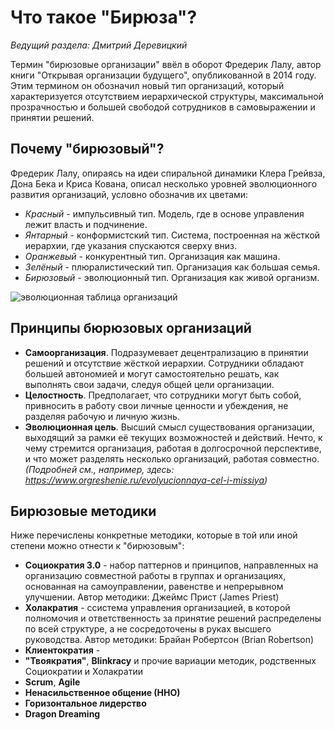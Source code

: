 # Что такое "Бирюза"?
*Ведущий раздела: Дмитрий Деревицкий*

Термин "бирюзовые организации" ввёл в оборот Фредерик Лалу, автор книги "Открывая организации будущего", опубликованной в 2014 году. Этим термином он обозначил новый тип организаций, который характеризуется отсутствием иерархической структуры, максимальной прозрачностью и большей свободой сотрудников в самовыражении и принятии решений.

## Почему "бирюзовый"?
Фредерик Лалу, опираясь на идеи спиральной динамики Клера Грейвза, Дона Бека и Криса Кована, описал несколько уровней эволюционного развития организаций, условно обозначив их цветами:
- *Красный* - импульсивный тип. Модель, где в основе управления лежит власть и подчинение.
- *Янтарный* - конформистский тип. Система, построенная на жёсткой иерархии, где указания спускаются сверху вниз.
- *Оранжевый* - конкурентный тип. Организация как машина.
- *Зелёный* - плюралистический тип. Организация как большая семья.
- *Бирюзовый* - эволюционный тип. Организация как живой организм.

![эволюционная таблица организаций](https://blog.mann-ivanov-ferber.ru/wp-content/uploads/2017/08/table-evolution.jpg)

## Принципы бюрюзовых организаций
- **Самоорганизация**. Подразумевает децентрализацию в принятии решений и отсутствие жёсткой иерархии. Сотрудники обладают большей автономией и могут самостоятельно решать, как выполнять свои задачи, следуя общей цели организации.
- **Целостность**. Предполагает, что сотрудники могут быть собой, привносить в работу свои личные ценности и убеждения, не разделяя рабочую и личную жизнь.
- **Эволюционная цель**. Высший смысл существования организации, выходящий за рамки её текущих возможностей и действий. Нечто, к чему стремится организация, работая в долгосрочной перспективе, и что может разделять несколько организаций, работая совместно. *(Подробней см., например, здесь: https://www.orgreshenie.ru/evolyucionnaya-cel-i-missiya)*

## Бирюзовые методики
Ниже перечислены конкретные методики, которые в той или иной степени можно отнести к "бирюзовым":
- **Социократия 3.0** - набор паттернов и принципов, направленных на организацию совместной работы в группах и организациях, основанная на самоуправлении, равенстве и непрерывном улучшении. Автор методики: Джеймс Прист (James Priest)
- **Холакратия** - ссистема управления организацией, в которой полномочия и ответственность за принятие решений распределены по всей структуре, а не сосредоточены в руках высшего руководства. Автор методики: Брайан Робертсон (Brian Robertson)
- **Клиентократия** - 
- **"Твоякратия"**, **Blinkracy** и прочие вариации методик, родственных Социократии и Холакратии
- **Scrum**, **Agile**
- **Ненасильственное общение (ННО)**
- **Горизонтальное лидерство**
- **Dragon Dreaming**
